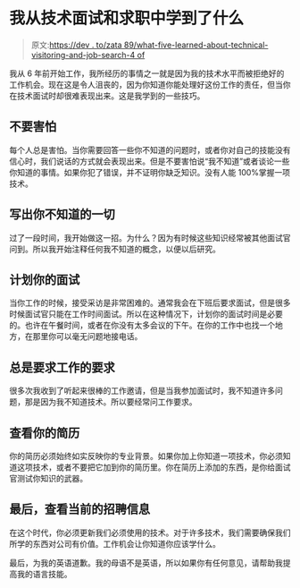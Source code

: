 # 我从技术面试和求职中学到了什么

> 原文:[https://dev . to/zata 89/what-five-learned-about-technical-visitoring-and-job-search-4 of](https://dev.to/zata89/what-ive-learned-about-technical-interviews-and-job-search-4oof)

我从 6 年前开始工作，我所经历的事情之一就是因为我的技术水平而被拒绝好的工作机会。现在这是令人沮丧的，因为你知道你能处理好这份工作的责任，但当你在技术面试时却很难表现出来。这是我学到的一些技巧。

## 不要害怕

每个人总是害怕。当你需要回答一些你不知道的问题时，或者你对自己的技能没有信心时，我们说话的方式就会表现出来。但是不要害怕说“我不知道”或者谈论一些你知道的事情。如果你犯了错误，并不证明你缺乏知识。没有人能 100%掌握一项技术。

## 写出你不知道的一切

过了一段时间，我开始做这一招。为什么？因为有时候这些知识经常被其他面试官问到。所以我开始注释任何我不知道的概念，以便以后研究。

## 计划你的面试

当你工作的时候，接受采访是非常困难的。通常我会在下班后要求面试，但是很多时候面试官只能在工作时间面试。所以在这种情况下，计划你的面试时间是必要的。也许在午餐时间，或者在你没有太多会议的下午。在你的工作中也找一个地方，在那里你可以毫无问题地接电话。

## 总是要求工作的要求

很多次我收到了听起来很棒的工作邀请，但是当我参加面试时，我不知道许多问题，那是因为我不知道技术。所以要经常问工作要求。

## 查看你的简历

你的简历必须始终如实反映你的专业背景。如果你加上你知道一项技术，你必须知道这项技术，或者不要把它加到你的简历里。你在简历上添加的东西，是你给面试官测试你知识的武器。

## 最后，查看当前的招聘信息

在这个时代，你必须更新我们必须使用的技术。对于许多技术，我们需要确保我们所学的东西对公司有价值。工作机会让你知道你应该学什么。

最后，为我的英语道歉。我的母语不是英语，所以如果你有任何意见，请帮助我提高我的语言技能。